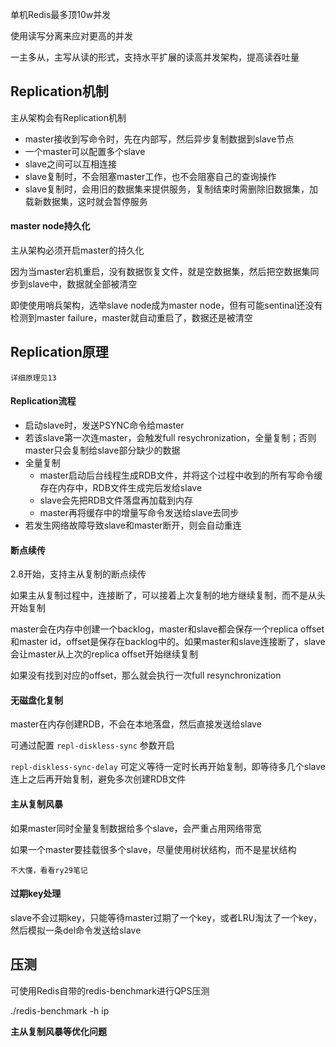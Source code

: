 单机Redis最多顶10w并发

使用读写分离来应对更高的并发

一主多从，主写从读的形式，支持水平扩展的读高并发架构，提高读吞吐量



## Replication机制

主从架构会有Replication机制

- master接收到写命令时，先在内部写，然后异步复制数据到slave节点
- 一个master可以配置多个slave
- slave之间可以互相连接
- slave复制时，不会阻塞master工作，也不会阻塞自己的查询操作
- slave复制时，会用旧的数据集来提供服务，复制结束时需删除旧数据集，加载新数据集，这时就会暂停服务



#### master node持久化

主从架构必须开启master的持久化

因为当master宕机重启，没有数据恢复文件，就是空数据集，然后把空数据集同步到slave中，数据就全部被清空

即使使用哨兵架构，选举slave node成为master node，但有可能sentinal还没有检测到master failure，master就自动重启了，数据还是被清空







## Replication原理

`详细原理见13`

#### Replication流程

- 启动slave时，发送PSYNC命令给master
- 若该slave第一次连master，会触发full resychronization，全量复制；否则master只会复制给slave部分缺少的数据
- 全量复制
  - master启动后台线程生成RDB文件，并将这个过程中收到的所有写命令缓存在内存中，RDB文件生成完后发给slave
  - slave会先把RDB文件落盘再加载到内存
  - master再将缓存中的增量写命令发送给slave去同步
- 若发生网络故障导致slave和master断开，则会自动重连



#### 断点续传

2.8开始，支持主从复制的断点续传

如果主从复制过程中，连接断了，可以接着上次复制的地方继续复制，而不是从头开始复制

master会在内存中创建一个backlog，master和slave都会保存一个replica offset和master id，offset是保存在backlog中的。如果master和slave连接断了，slave会让master从上次的replica offset开始继续复制

如果没有找到对应的offset，那么就会执行一次full resynchronization



#### 无磁盘化复制

master在内存创建RDB，不会在本地落盘，然后直接发送给slave

可通过配置 `repl-diskless-sync` 参数开启

`repl-diskless-sync-delay` 可定义等待一定时长再开始复制，即等待多几个slave连上之后再开始复制，避免多次创建RDB文件



#### 主从复制风暴

如果master同时全量复制数据给多个slave，会严重占用网络带宽

如果一个master要挂载很多个slave，尽量使用树状结构，而不是星状结构

`不大懂，看看ry29笔记`



#### 过期key处理

slave不会过期key，只能等待master过期了一个key，或者LRU淘汰了一个key，然后模拟一条del命令发送给slave









## 压测

可使用Redis自带的redis-benchmark进行QPS压测

./redis-benchmark -h ip



**主从复制风暴等优化问题**







